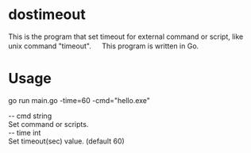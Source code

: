# dostimeout
This is the program that set timeout for external command or script, like unix command "timeout".  　
This program is written in Go.  
# Usage
go run main.go -time=60 -cmd="hello.exe"

-- cmd string  
        Set command or scripts.  
-- time int  
        Set timeout(sec) value. (default 60)  
